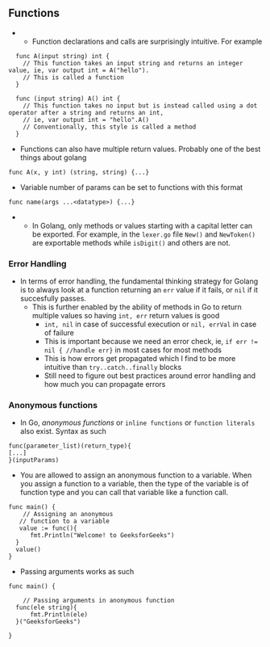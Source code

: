 ## Functions

- - Function declarations and calls are surprisingly intuitive. For example
```
  func A(input string) int {
    // This function takes an input string and returns an integer value, ie, var output int = A("hello"). 
    // This is called a function
  } 

  func (input string) A() int {
    // This function takes no input but is instead called using a dot operator after a string and returns an int,  
    // ie, var output int = "hello".A()
    // Conventionally, this style is called a method
  }
```
- Functions can also have multiple return values. Probably one of the best things about golang
```
func A(x, y int) (string, string) {...}
```
- Variable number of params can be set to functions with this format 
```
func name(args ...<datatype>) {...}
```
- - In Golang, only methods or values starting with a capital letter can be exported. For example, in the `lexer.go` file
`New()` and `NewToken()` are exportable methods while `isDigit()` and others are not.


### Error Handling
- In terms of error handling, the fundamental thinking strategy for Golang is to always look at a function returning an `err` value if it fails, or `nil` if it succesfully passes.  
  - This is further enabled by the ability of methods in Go to return multiple values so having `int, err` return values is good
    - `int, nil` in case of successful execution or `nil, errVal` in case of failure
    - This is important because we need an error check, ie, `if err != nil { //handle err}` in most cases for most methods
    - This is how errors get propagated which I find to be more intuitive than `try..catch..finally` blocks
    - Still need to figure out best practices around error handling and how much you can propagate errors


### Anonymous functions
- In Go, *anonymous functions* or `inline functions` or `function literals` also exist. Syntax as such
```
func(parameter_list)(return_type){
[...]
}(inputParams)
```
- You are allowed to assign an anonymous function to a variable. When you assign a function to a variable, then the type of the variable is of function type and you can call that variable like a function call.
```
func main() {   
    // Assigning an anonymous  
   // function to a variable 
   value := func(){ 
      fmt.Println("Welcome! to GeeksforGeeks") 
  } 
  value() 
} 
```
- Passing arguments works as such
```
func main() { 
      
    // Passing arguments in anonymous function 
  func(ele string){ 
      fmt.Println(ele) 
  }("GeeksforGeeks") 
    
} 
```